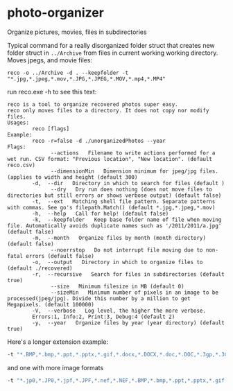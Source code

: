 # photo-organizer
Organize pictures, movies, files in subdirectories

Typical command for a really disorganized folder struct that creates new folder struct in `../Archive` from files in current working working directory. Moves jpegs, and movie files:
```shell script
reco -o ../Archive -d . --keepfolder -t "*.jpg,*.jpeg,*.mov,*.JPG,*.JPEG,*.MOV,*.mp4,*.MP4"
```

run reco.exe -h to see this text:
```
reco is a tool to organize recovered photos super easy.
reco only moves files to a directory. It does not copy nor modify files.
Usages:
        reco [flags]
Example:
        reco -r=false -d ./unorganizedPhotos --year
Flags:
              --actions   Filename to write actions performed for a wet run. CSV format: "Previous location", "New location". (default reco.csv)
              --dimensionMin   Dimension minimum for jpeg/jpg files. (applies to width and height (default 300)
        -d,  --dir   Directory in which to search for files (default )
              --dry   Dry run does nothing (does not move files to directories but still errors or shows verbose output) (default false)
        -t,  --ext   Matching shell file pattern. Separate patterns with commas. See go's filepath.Match() (default *.jpg,*.jpeg,*.mov)
        -h,  --help   Call for help! (default false)
        -k,  --keepfolder   Keep base folder name of file when moving file. Automatically avoids duplicate names such as '/2011/2011/a.jpg' (default false)
        -m,  --month   Organize files by month (month directory) (default false)
              --noerrstop   Do not interrupt file moving due to non-fatal errors (default false)
        -o,  --output   Directory in which to organize files to (default ./recovered)
        -r,  --recursive   Search for files in subdirectories (default true)
              --size   Minimum filesize in MB (default 0)
              --sizeMin   Minimum number of pixels in an image to be processed(jpeg/jpg). Divide this number by a million to get Megapixels. (default 100000)
        -V,  --verbose   Log level, the higher the more verbose.
        Errors:1, Info:2, Print:3, Debug:4 (default 2)
        -y,  --year   Organize files by year (year directory) (default true)
```

Here's a longer extension example:

```bash
-t "*.BMP,*.bmp,*.ppt,*.pptx,*.gif,*.docx,*.DOCX,*.doc,*.DOC,*.3gp,*.3GP,*.MTS,*.mts,*.jpg,*.JPG,*.JPEG,*.jpeg,*.MOV,*.mov,*.mp4,*.MP4,*.wmv,*.WMV,*.mpg,*.MPG,*.mpeg,*.MPEG"
```

and one with more image formats

```bash
-t "*.jp0,*.JP0,*.jpf,*.JPF,*.nef,*.NEF,*.BMP,*.bmp,*.ppt,*.pptx,*.gif,*.docx,*.DOCX,*.doc,*.DOC,*.3gp,*.3GP,*.MTS,*.mts,*.jpg,*.JPG,*.JPEG,*.jpeg,*.MOV,*.mov,*.mp4,*.MP4,*.wmv,*.WMV,*.mpg,*.MPG,*.mpeg,*.MPEG"
```